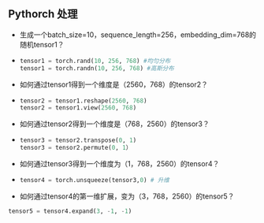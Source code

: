 ## Pythorch 处理

- 生成一个batch_size=10，sequence_length=256，embedding_dim=768的随机tensor1？

- ```python
  tensor1 = torch.rand(10, 256, 768) #均匀分布
  tensor1 = torch.randn(10, 256, 768) #高斯分布
  ```

- 如何通过tensor1得到一个维度是（2560，768）的tensor2？

- ```python
  tensor2 = tensor1.reshape(2560, 768)
  tensor2 = tensor1.view(2560, 768)
  ```

- 如何通过tensor2得到一个维度是（768，2560）的tensor3？

- ```python
  tensor3 = tensor2.transpose(0, 1)
  tensor3 = tensor2.permute(0, 1）
  ```

- 如何通过tensor3得到一个维度为（1，768，2560）的tensor4？

- ```python
  tensor4 = torch.unsqueeze(tensor3,0) # 升维
  ```

- 如何通过tensor4的第一维扩展，变为（3，768，2560）的tensor5？

```python
tensor5 = tensor4.expand(3, -1, -1)
```

